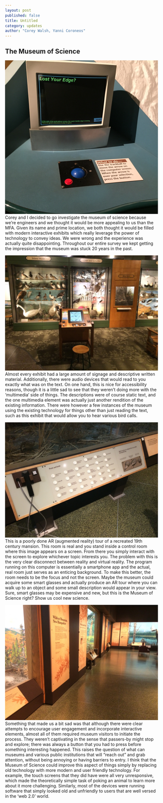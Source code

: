 ```yaml
---
layout: post
published: false
title: Untitled
category: updates
author: "Corey Walsh, Yanni Coroneos"
---
```


## The Museum of Science
![IMG_0686.JPG](/assets/IMG_0686.JPG)
Corey and I decided to go investigate the museum of science because we’re engineers and we thought it would be more appealing to us than the MFA. Given its name and prime location, we both thought it would be filled with modern interactive exhibits which really leverage the power of technology to convey ideas. We were wrong and the experience was actually quite disappointing. Throughout our entire survey we kept getting the impression that the museum was stuck 20 years in the past.

![IMG_2549.JPG](/assets/IMG_2549.JPG)
Almost every exhibit had a large amount of signage and descriptive written material. Additionally, there were audio devices that would read to you exactly what was on the text. On one hand, this is nice for accessibility reasons, though it is a little sad to see that they weren’t doing more with the ‘multimedia’ side of things. The descriptions were of course static text, and the one multimedia element was actually just another rendition of the existing information. There were however a few instances of the museum using the existing technology for things other than just reading the text, such as this exhibit that would allow you to hear various bird calls.

![IMG_2547.JPG](/assets/IMG_2547.JPG)
This is a poorly done AR (augmented reality) tour of a recreated 19th century mansion. This room is real and you stand inside a control room where this image appears on a screen. From there you simply interact with the screen to explore whichever topic interests you. The problem with this is the very clear disconnect between reality and virtual reality. The program running on this computer is essentially a smartphone app and the actual, real room just serves as an enticing background. To make this better, the room needs to be the focus and not the screen. Maybe the museum could acquire some smart glasses and actually produce an AR tour where you can walk up to an object and some small description would appear in your view. Sure, smart glasses may be expensive and new, but this is the Museum of Science right? Show us cool new science.

 
![IMG_2548.JPG](/assets/IMG_2548.JPG)
Something that made us a bit sad was that although there were clear attempts to encourage user engagement and incorporate interactive elements, almost all of them required museum visitors to initiate the process. They weren’t captivating in the sense that passers-by might stop and explore; there was always a button that you had to press before something interesting happened. This raises the question of what can museums and various public institutions that will “reach out” and grab attention, without being annoying or having barriers to entry. I think that the Museum of Science could improve this aspect of things simply by replacing old technology with more modern and user friendly technology. For example, the touch screens that they did have were all very unresponsive, which made the theoretically simple task of poking an animal to learn more about it more challenging. Similarly, most of the devices were running software that simply looked old and unfriendly to users that are well versed in the ‘web 2.0’ world.







